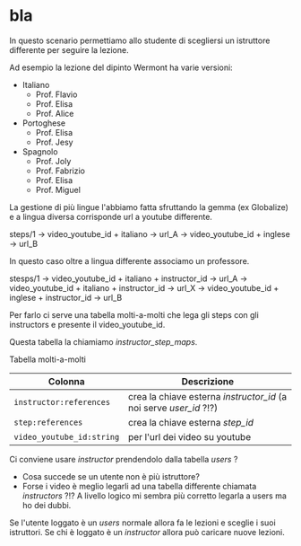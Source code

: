 # bla

In questo scenario permettiamo allo studente di scegliersi un istruttore differente per seguire la lezione.

Ad esempio la lezione del dipinto Wermont ha varie versioni:
- Italiano
  - Prof. Flavio
  - Prof. Elisa
  - Prof. Alice
- Portoghese
  - Prof. Elisa
  - Prof. Jesy
- Spagnolo
  - Prof. Joly
  - Prof. Fabrizio
  - Prof. Elisa
  - Prof. Miguel

La gestione di più lingue l'abbiamo fatta sfruttando la gemma (ex Globalize) e a lingua diversa corrisponde url a youtube differente.

steps/1 -> video_youtube_id + italiano -> url_A
        -> video_youtube_id + inglese -> url_B
  
In questo caso oltre a lingua differente associamo un professore.

stesps/1 -> video_youtube_id + italiano + instructor_id -> url_A
         -> video_youtube_id + italiano + instructor_id -> url_X
         -> video_youtube_id + inglese + instructor_id -> url_B


Per farlo ci serve una tabella molti-a-molti che lega gli steps con gli instructors e presente il video_youtube_id.

Questa tabella la chiamiamo *instructor_step_maps*.

Tabella molti-a-molti

Colonna                   | Descrizione
------------------------- | -----------------------
`instructor:references`   | crea la chiave esterna *instructor_id* (a noi serve *user_id* ?!?)
`step:references`         | crea la chiave esterna *step_id*
`video_youtube_id:string` | per l'url dei video su youtube


Ci conviene usare *instructor* prendendolo dalla tabella *users* ?
- Cosa succede se un utente non è più istruttore?
- Forse i video è meglio legarli ad una tabella differente chiamata *instructors* ?!?
  A livello logico mi sembra più corretto legarla a users ma ho dei dubbi.

Se l'utente loggato è un *users* normale allora fa le lezioni e sceglie i suoi istruttori.
Se chi è loggato è un *instructor* allora può caricare nuove lezioni.